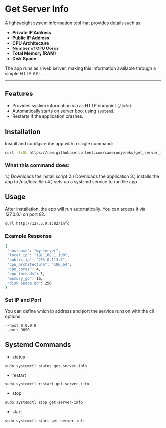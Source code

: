 # Get Server Info

A lightweight system information tool that provides details such as:
- **Private IP Address**
- **Public IP Address**
- **CPU Architecture**
- **Number of CPU Cores**
- **Total Memory (RAM)**
- **Disk Space**

The app runs as a web server, making this information available through a simple HTTP API.

---

## Features

- Provides system information via an HTTP endpoint (`/info`).
- Automatically starts on server boot using `systemd`.
- Restarts if the application crashes.
## Installation

Install and configure the app with a single command:

```bash
curl -fsSL https://raw.githubusercontent.com/cameronjweeks/get_server_info/main/install.sh | bash
```

### What this command does:
 1.) Downloads the install script
 2.) Downloads the application
 3.) installs the app to /usr/local/bin
 4.) sets up a systemd service to run the app

 ## Usage
 After installation, the app will run automatically. You can access it via 127.0.0.1 on port 82.

 ```bash
 curl http://127.0.0.1:82/info
 ```

 ### Example Response 
 ```bash
 {
  "hostname": "my-server",
  "local_ip": "192.168.1.100",
  "public_ip": "203.0.113.5",
  "cpu_architecture": "x86_64",
  "cpu_cores": 4,
  "cpu_threads": 8,
  "memory_gb": 16,
  "disk_space_gb": 256
}
```

### Set IP and Port
You can define which ip address and port the service runs on with the cli options
```
--host 0.0.0.0 
--port 9090
```

## Systemd Commands
- status
```
sudo systemctl status get-server-info
```
- restart
```
sudo systemctl restart get-server-info
```
- stop
```
sudo systemctl stop get-server-info
```
- start
```
sudo systemctl start get-server-info
```